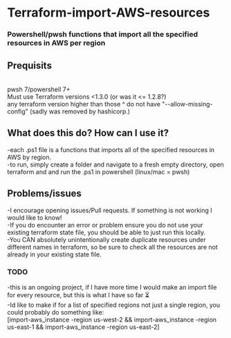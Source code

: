 # Terraform-import-AWS-resources
### Powershell/pwsh functions that import all the specified resources in AWS per region

## Prequisits 
<br>pwsh 7/powershell 7+
<br>Must use Terraform versions <1.3.0 (or was it <= 1.2.8?)
<br>any terraform version higher than those ^ do not have "--allow-missing-config" (sadly was removed by hashicorp.)

## What does this do? How can I use it? 
-each .ps1 file is a functions that imports all of the specified resources in AWS by region.
<br>
-to run, simply create a folder and navigate to a fresh empty directory, open terraform and and run the .ps1 in powershell (linux/mac = pwsh)
<br>
## Problems/issues
-I encourage opening issues/Pull requests.  If something is not working I would like to know!
<br>
-If you do encounter an error or problem ensure you do not use your existing terraform state file, you should be able to just run this locally.
<br>
-You CAN absolutely unintentionally create duplicate resources under different names in terraform, so be sure to check all the resources are not already in your existing state file.
<br>

### TODO
-this is an ongoing project, if I have more time I would make an import file for every resource, but this is what I have so far ⏳
<br>
-Id like to make if for a list of specified regions not just a single region, you could probably do something like:
<br>
[import-aws_instance -region us-west-2 && import-aws_instance -region us-east-1 && import-aws_instance -region us-east-2]

